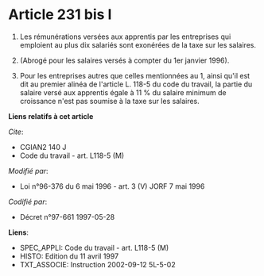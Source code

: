 # Article 231 bis I

1. Les rémunérations versées aux apprentis par les entreprises qui emploient au plus dix salariés sont exonérées de la taxe
sur les salaires.

2. (Abrogé pour les salaires versés à compter du 1er janvier 1996).

3. Pour les entreprises autres que celles mentionnées au 1, ainsi qu'il est dit au premier alinéa de l'article L. 118-5 du
code du travail, la partie du salaire versé aux apprentis égale à 11 % du salaire minimum de croissance n'est pas soumise à
la taxe sur les salaires.

**Liens relatifs à cet article**

_Cite_:

  - CGIAN2 140 J
  - Code du travail - art. L118-5 (M)

_Modifié par_:

  - Loi n°96-376 du 6 mai 1996 - art. 3 (V) JORF 7 mai 1996

_Codifié par_:

  - Décret n°97-661 1997-05-28

**Liens**:

  - SPEC_APPLI: Code du travail - art. L118-5 (M)
  - HISTO: Edition du 11 avril 1997
  - TXT_ASSOCIE: Instruction 2002-09-12 5L-5-02
